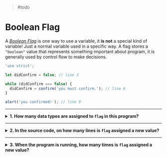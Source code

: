 > #todo

# Boolean Flag

A [_Boolean Flag_](https://stackoverflow.com/questions/17402125/what-is-a-flag-variable) is one way to use a variable, it **is not** a special kind of variable! Just a normal variable used in a specific way. A flag stores a `"boolean"` value that represents something important about program, it is generally used by control flow to make decisions.

```js
'use strict';

let didConfirm = false; // line 3

while (didConfirm === false) {
  didConfirm = confirm('you must confirm.'); // line 6
}

alert('you confirmed!'); // line 9
```

---

<details>
<summary><strong>1. How many data types are assigned to <code>flag</code> in this program?</strong></summary>
<br>

<details>
<summary><em>A. 3: <code>"boolean"</code>, <code>"string"</code> and <code>"undefined"</code></em></summary>
<br>

✖ Nope.

The variable `didConfirm` is initialized to `false` not `undefined`. After initialization it is only assigned values from `confirm` and `confirm` can only return `true` or `false`, never `undefined`.

There are strings in the program, but they are both used as text to show the user. A string is never assigned to a variable in this program.

Because the variable was initialized to a `"boolean"` and only reassigned `"boolean"` values, it is impossible for it to be anything else.

</details>
<details>
<summary><em>B. 2: <code>true</code> and <code>false</code></em></summary>
<br>

✖ Nope.

`true` and `false` _are_ the two Boolean values, but they _are not_ a **data type**. They are two primitive values that have the same type.

You can test this with the `typeof` operator. `typeof true` and `typeof false` will both evaluate to `"boolean"`.

</details>
<details>
<summary><em>C. 1: <code>"boolean"</code></em></summary>
<br>

✔ Correct!

`didConfirm` only ever stores `"boolean"` values in this program. It is initialized to `false`, and only reassigned values returned by `confirm`. This means it will _always_ store a `"boolean"` value!

This variable is considered a _boolean flag_ because it only stores `"boolean"` values, and because it's value is used to make decisions in control flow. In this program the flag's value represents whether or not the user has confirmed.

</details>

</details>

---

<details>
<summary><strong>2. In the source code, on how many lines is  <code>flag</code> assigned a new value?</strong></summary>
<br>

This question is asking you to do _static analysis_, to study and understand the program _without_ running it.

You can't find the answer by tracing, but you can find the answer just by counting.

<details>
<summary><em>A. On one line</em></summary>
<br>

✔ Correct!

On line 6 `didConfirm` is assigned a new value, either `true` or `false` depending on what the user clicked.

</details>
<details>
<summary><em>B. On two lines</em></summary>
<br>

✖ Nope.

Close, but not quite. On line 3 `didConfirm` is _initialized_ to the value `false`, and on line 6 it is _reassigned_ a new value.

So the variable _is_ given a value on 2 separate lines, but only one of those lines is an assignment. The other line is an initialization.

</details>
<details>
<summary><em>C. On three lines</em></summary>
<br>

✖ Nope.

It might look like there are 3 lines with assignments, but look more closely and you'll see there are not!

- On line 3 `didConfirm` is _initialized_ to `false`
- on line 5 `didConfirm` is _compared_ with `false`
- On line 6 `didConfirm` is _assigned_ a new value

</details>
<details>
<summary><em>D. It's impossible to predict</em></summary>
<br>

✖ Nope.

The _dynamic_ behavior of a variable can be difficult to predict, but _static_ analysis of variable assignments is easy to count.

Just count how many times you see an assignment to `didConfirm`!

</details>

</details>

---

<details>
<summary><strong>3. When the program is running, how many times is  <code>flag</code> assigned a new value?</strong></summary>
<br>

This question is asking you to do _dynamic analysis_, to study and understand the program's behavior _while it is running_.

You can't find the answer just by counting, you would need to run it and trace how many times a line is executed.

<details>
<summary><em>A. One time</em></summary>
<br>

✖ Nope.

There is only one line where `didConfirm` is assigned a new value, but we don't know how many times that line will be executed without running the program and tracing it's execution.

</details>
<details>
<summary><em>B. Two times</em></summary>
<br>

✖ Nope.

We don't know how many times that line will be executed without running the program and tracing it's execution.

</details>
<details>
<summary><em>C. Three times</em></summary>
<br>

✖ Nope.

We don't know how many times that line will be executed without running the program and tracing it's execution.

</details>
<details>
<summary><em>D. It's impossible to predict</em></summary>
<br>

✔ Correct!

You can run the program and trace how many times the `didConfirm` variable is assigned a new value, but there's no way to predict what that number will be just by reading the code.

Why is that? Because the condition to exit the `while` loop depends on the user's behavior, and it's not possible to predict exactly how the user will interact with your program before running it.

You _can_ be sure that the variable will be reassigned each time the loop is executed, but you _can't_ be sure how many times that will be!

</details>

</details>
